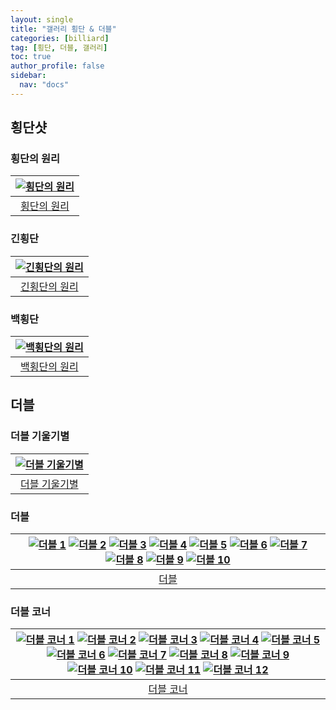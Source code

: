 ```yaml
---
layout: single
title: "갤러리 횡단 & 더블"
categories: [billiard]
tag: [횡단, 더블, 갤러리]
toc: true
author_profile: false
sidebar:
  nav: "docs"
---
```


## 횡단샷

### 횡단의 원리

| [![횡단의 원리](/images/%ED%9A%A1%EB%8B%A8%EC%9D%98%20%EC%9B%90%EB%A6%AC.png)](/images/%ED%9A%A1%EB%8B%A8%EC%9D%98%20%EC%9B%90%EB%A6%AC.png) |
| :---: |
| [횡단의 원리](https://youtu.be/btkxMPNcvLU) |

### 긴횡단

| [![긴횡단의 원리](/images/%EA%B8%B4%ED%9A%A1%EB%8B%A8%20%EC%9B%90%EB%A6%AC.png)](/images/%EA%B8%B4%ED%9A%A1%EB%8B%A8%20%EC%9B%90%EB%A6%AC.png) |
| :---: |
| [긴횡단의 원리](https://youtu.be/MkyMnz5a6SY) |

### 백횡단

| [![백횡단의 원리](/images/%ED%9A%A1%EB%8B%A8_%EB%B0%B1%ED%9A%A1%EB%8B%A8%EC%9D%98%20%EC%9B%90%EB%A6%AC.png)](/images/%ED%9A%A1%EB%8B%A8_%EB%B0%B1%ED%9A%A1%EB%8B%A8%EC%9D%98%20%EC%9B%90%EB%A6%AC.png) |
| :---: |
| [백횡단의 원리](https://youtu.be/dfbmYEcxtlg) |

## 더블

### 더블 기울기별

| [![더블 기울기별](/images/%EB%8D%94%EB%B8%94%20%EA%B8%B0%EC%9A%B8%EA%B8%B0%EB%B3%84.png)](/images/%EB%8D%94%EB%B8%94%20%EA%B8%B0%EC%9A%B8%EA%B8%B0%EB%B3%84.png) |
| :---: |
| [더블 기울기별](https://youtu.be/gREIIzy5kP0) |

### 더블

| [![더블 1](/images/%EB%8D%94%EB%B8%94%EC%BF%A0%EC%85%98%201.png)](/images/%EB%8D%94%EB%B8%94%EC%BF%A0%EC%85%98%201.png) [![더블 2](/images/%EB%8D%94%EB%B8%94%EC%BF%A0%EC%85%98%202.png)](/images/%EB%8D%94%EB%B8%94%EC%BF%A0%EC%85%98%202.png) [![더블 3](/images/%EB%8D%94%EB%B8%94%EC%BF%A0%EC%85%98%203.png)](/images/%EB%8D%94%EB%B8%94%EC%BF%A0%EC%85%98%203.png) [![더블 4](/images/%EB%8D%94%EB%B8%94%EC%BF%A0%EC%85%98%204.png)](/images/%EB%8D%94%EB%B8%94%EC%BF%A0%EC%85%98%204.png) [![더블 5](/images/%EB%8D%94%EB%B8%94%EC%BF%A0%EC%85%98%205.png)](/images/%EB%8D%94%EB%B8%94%EC%BF%A0%EC%85%98%205.png) [![더블 6](/images/%EB%8D%94%EB%B8%94%EC%BF%A0%EC%85%98%206.png)](/images/%EB%8D%94%EB%B8%94%EC%BF%A0%EC%85%98%206.png) [![더블 7](/images/%EB%8D%94%EB%B8%94%EC%BF%A0%EC%85%98%207.png)](/images/%EB%8D%94%EB%B8%94%EC%BF%A0%EC%85%98%207.png) [![더블 8](/images/%EB%8D%94%EB%B8%94%EC%BF%A0%EC%85%98%208.png)](/images/%EB%8D%94%EB%B8%94%EC%BF%A0%EC%85%98%208.png) [![더블 9](/images/%EB%8D%94%EB%B8%94%EC%BF%A0%EC%85%98%209.png)](/images/%EB%8D%94%EB%B8%94%EC%BF%A0%EC%85%98%209.png) [![더블 10](/images/%EB%8D%94%EB%B8%94%EC%BF%A0%EC%85%98%2010.png)](/images/%EB%8D%94%EB%B8%94%EC%BF%A0%EC%85%98%2010.png) |
| :---: |
| [더블](https://youtu.be/dq5b0oZnYoc) |

### 더블 코너

| [![더블 코너 1](/images/%EB%8D%94%EB%B8%94%20%EC%BD%94%EB%84%88%201.png)](/images/%EB%8D%94%EB%B8%94%20%EC%BD%94%EB%84%88%201.png) [![더블 코너 2](/images/%EB%8D%94%EB%B8%94%20%EC%BD%94%EB%84%88%202.png)](/images/%EB%8D%94%EB%B8%94%20%EC%BD%94%EB%84%88%202.png) [![더블 코너 3](/images/%EB%8D%94%EB%B8%94%20%EC%BD%94%EB%84%88%203.png)](/images/%EB%8D%94%EB%B8%94%20%EC%BD%94%EB%84%88%203.png) [![더블 코너 4](/images/%EB%8D%94%EB%B8%94%20%EC%BD%94%EB%84%88%204.png)](/images/%EB%8D%94%EB%B8%94%20%EC%BD%94%EB%84%88%204.png) [![더블 코너 5](/images/%EB%8D%94%EB%B8%94%20%EC%BD%94%EB%84%88%205.png)](/images/%EB%8D%94%EB%B8%94%20%EC%BD%94%EB%84%88%205.png) [![더블 코너 6](/images/%EB%8D%94%EB%B8%94%20%EC%BD%94%EB%84%88%206.png)](/images/%EB%8D%94%EB%B8%94%20%EC%BD%94%EB%84%88%206.png) [![더블 코너 7](/images/%EB%8D%94%EB%B8%94%20%EC%BD%94%EB%84%88%207.png)](/images/%EB%8D%94%EB%B8%94%20%EC%BD%94%EB%84%88%207.png) [![더블 코너 8](/images/%EB%8D%94%EB%B8%94%20%EC%BD%94%EB%84%88%208.png)](/images/%EB%8D%94%EB%B8%94%20%EC%BD%94%EB%84%88%208.png) [![더블 코너 9](/images/%EB%8D%94%EB%B8%94%20%EC%BD%94%EB%84%88%209.png)](/images/%EB%8D%94%EB%B8%94%20%EC%BD%94%EB%84%88%209.png) [![더블 코너 10](/images/%EB%8D%94%EB%B8%94%20%EC%BD%94%EB%84%88%2010.png)](/images/%EB%8D%94%EB%B8%94%20%EC%BD%94%EB%84%88%2010.png) [![더블 코너 11](/images/%EB%8D%94%EB%B8%94%20%EC%BD%94%EB%84%88%2011.png)](/images/%EB%8D%94%EB%B8%94%20%EC%BD%94%EB%84%88%2011.png) [![더블 코너 12](/images/%EB%8D%94%EB%B8%94%20%EC%BD%94%EB%84%88%2012.png)](/images/%EB%8D%94%EB%B8%94%20%EC%BD%94%EB%84%88%2012.png) |
| :---: |
| [더블 코너](https://youtu.be/1x3WFGdP_ds) |
